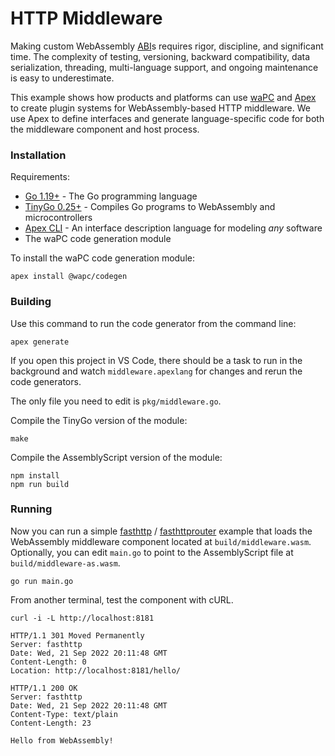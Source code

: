 # HTTP Middleware

Making custom WebAssembly [ABI](https://en.wikipedia.org/wiki/Application_binary_interface)s requires rigor, discipline, and significant time. The complexity of testing, versioning, backward compatibility, data serialization, threading, multi-language support, and ongoing maintenance is easy to  underestimate.

This example shows how products and platforms can use [waPC](https://wapc.io) and [Apex](https://apexlang.io) to create plugin systems for WebAssembly-based HTTP middleware. We use Apex to define interfaces and generate language-specific code for both the middleware component and host process.

### Installation

Requirements:
* [Go 1.19+](https://go.dev/dl/) - The Go programming language
* [TinyGo 0.25+](https://tinygo.org/getting-started/install/) - Compiles Go programs to WebAssembly and microcontrollers 
* [Apex CLI](https://apexlang.io/docs/getting-started) - An interface description language for modeling *any* software
* The waPC code generation module

To install the waPC code generation module:

```shell
apex install @wapc/codegen
```

### Building

Use this command to run the code generator from the command line:

```shell
apex generate
```

If you open this project in VS Code, there should be a task to run in the background and watch `middleware.apexlang` for changes and rerun the code generators.

The only file you need to edit is `pkg/middleware.go`.

Compile the TinyGo version of the module:

```shell
make
```

Compile the AssemblyScript version of the module:

```shell
npm install
npm run build
```

### Running

Now you can run a simple [fasthttp](https://github.com/valyala/fasthttp) / [fasthttprouter](https://github.com/buaazp/fasthttprouter) example that loads the WebAssembly middleware component located at `build/middleware.wasm`. Optionally, you can edit `main.go` to point to the AssemblyScript file at `build/middleware-as.wasm`.

```
go run main.go
```

From another terminal, test the component with cURL.

```shell
curl -i -L http://localhost:8181
```

```
HTTP/1.1 301 Moved Permanently
Server: fasthttp
Date: Wed, 21 Sep 2022 20:11:48 GMT
Content-Length: 0
Location: http://localhost:8181/hello/

HTTP/1.1 200 OK
Server: fasthttp
Date: Wed, 21 Sep 2022 20:11:48 GMT
Content-Type: text/plain
Content-Length: 23

Hello from WebAssembly!
```
